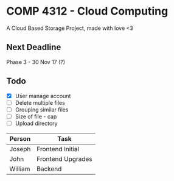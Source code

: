 # COMP 4312 - Cloud Computing
A Cloud Based Storage Project, made with love <3
<br>
## Next Deadline
Phase 3 - 30 Nov 17 (?)
<br>

## Todo

- [x] User manage account
- [ ] Delete multiple files
- [ ] Grouping similar files
- [ ] Size of file - cap
- [ ] Upload directory

| Person  | Task |
| ------------- | ------------- |
| Joseph  | Frontend Initial  |
| John  | Frontend Upgrades  |
| William  | Backend  |

